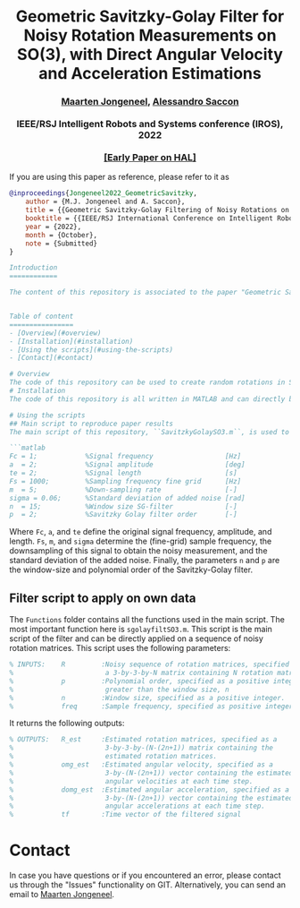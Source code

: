 <h1 align="center">
Geometric Savitzky-Golay Filter for Noisy Rotation Measurements on SO(3), with Direct Angular Velocity and Acceleration Estimations
</h1>
<div align="center">
<h3>
<a href="https://research.tue.nl/en/persons/maarten-jongeneel">Maarten Jongeneel</a>,
<a href="https://research.tue.nl/en/persons/alessandro-saccon">Alessandro Saccon</a>
<br>
<br>
IEEE/RSJ Intelligent Robots and Systems conference (IROS), 2022
<br>
<br>
<a href="https://hal.archives-ouvertes.fr/hal-03603826v1">[Early Paper on HAL]</a>
</h3>
</div>

If you are using this paper as reference, please refer to it as
```bibtex
@inproceedings{Jongeneel2022_GeometricSavitzky,
    author = {M.J. Jongeneel and A. Saccon},
    title = {{Geometric Savitzky-Golay Filtering of Noisy Rotations on SO(3) with Simultaneous Angular Velocity and Acceleration Estimation}},
    booktitle = {{IEEE/RSJ International Conference on Intelligent Robots and Systems (IROS 2022)}},
    year = {2022},
    month = {October},
    note = {Submitted}
}

Introduction
============

The content of this repository is associated to the paper "Geometric Savitzky-Golay Filter for Noisy Rotation Measurements on SO(3), with Direct Angular Velocity and Acceleration Estimations". The objective for this paper was to create a version of the Savitzky-Golay filter that can directly be applied on a sequence of noisy rotation matrices, for example obtained from motion capture systems, to estimate the angular velocity and acceleration profiles. We showed in an example how this filter can be applied on a sequence of noisy rotation matrices representing a rotating frame in three-dimensional space. The code provided here can be used to reproduce the results of the paper. The code is publicly available.


Table of content
================
- [Overview](#overview)
- [Installation](#installation)
- [Using the scripts](#using-the-scripts)
- [Contact](#contact)

# Overview
The code of this repository can be used to create random rotations in SO(3) and test the effectiveness of the filter. The function ``functions/sgolayfiltSO3.m`` can be used directly to apply the filter on a sequence of noisy rotation matrices and returns the estimated rotation matrices, angular velocities, and angular accelerations. 
# Installation
The code of this repository is all written in MATLAB and can directly be pulled from this repository. 

# Using the scripts
## Main script to reproduce paper results
The main script of this repository, ``SavitzkyGolaySO3.m``, is used to demonstrate the effectiveness of the filter and to create the figures as shown in the paper. In this script, one can change the following parameters:

```matlab
Fc = 1;            %Signal frequency                  [Hz]
a  = 2;            %Signal amplitude                  [deg]
te = 2;            %Signal length                     [s]
Fs = 1000;         %Sampling frequency fine grid      [Hz]
m  = 5;            %Down-sampling rate                [-]
sigma = 0.06;      %Standard deviation of added noise [rad]
n  = 15;           %Window size SG-filter             [-]
p  = 2;            %Savitzky Golay filter order       [-]
```
Where `Fc`, `a`, and `te` define the original signal frequency, amplitude, and length. `Fs`, `m`, and `sigma` determine the (fine-grid) sample frequency, the downsampling of this signal to obtain the noisy measurement, and the standard deviation of the added noise. Finally, the parameters `n` and `p` are the window-size and polynomial order of the Savitzky-Golay filter.

## Filter script to apply on own data
The `Functions` folder contains all the functions used in the main script. The most important function here is `sgolayfiltSO3.m`. This script is the main script of the filter and can be directly applied on a sequence of noisy rotation matrices. This script uses the following parameters:
```matlab
% INPUTS:    R         :Noisy sequence of rotation matrices, specified as
%                       a 3-by-3-by-N matrix containing N rotation matrices
%            p         :Polynomial order, specified as a positive integer,
%                       greater than the window size, n
%            n         :Window size, specified as a positive integer.
%            freq      :Sample frequency, specified as positive integer.
```
It returns the following outputs:
```matlab
% OUTPUTS:   R_est     :Estimated rotation matrices, specified as a
%                       3-by-3-by-(N-(2n+1)) matrix containing the
%                       estimated rotation matrices.
%            omg_est   :Estimated angular velocity, specified as a
%                       3-by-(N-(2n+1)) vector containing the estimated
%                       angular velocities at each time step.
%            domg_est  :Estimated angular acceleration, specified as a
%                       3-by-(N-(2n+1)) vector containing the estimated
%                       angular accelerations at each time step.
%            tf        :Time vector of the filtered signal
```
# Contact
In case you have questions or if you encountered an error, please contact us through the "Issues" functionality on GIT. Alternatively, you can send an email to <a href="mailto:m.j.jongeneel@tue.nl">Maarten Jongeneel</a>.
